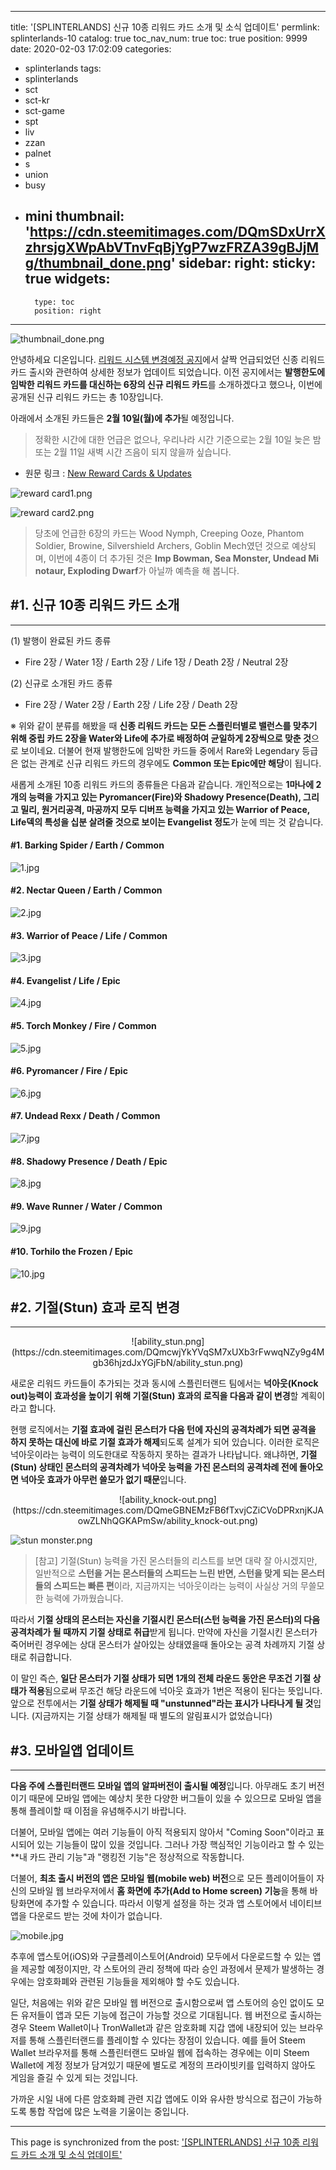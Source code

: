 
---
title: '[SPLINTERLANDS] 신규 10종 리워드 카드 소개 및 소식 업데이트'
permlink: splinterlands-10
catalog: true
toc_nav_num: true
toc: true
position: 9999
date: 2020-02-03 17:02:09
categories:
- splinterlands
tags:
- splinterlands
- sct
- sct-kr
- sct-game
- spt
- liv
- zzan
- palnet
- s
- union
- busy
- mini
thumbnail: 'https://cdn.steemitimages.com/DQmSDxUrrXzhrsjgXWpAbVTnvFqBjYgP7wzFRZA39gBJjMg/thumbnail_done.png'
sidebar:
    right:
        sticky: true
widgets:
    -
        type: toc
        position: right
---


![thumbnail_done.png](https://cdn.steemitimages.com/DQmSDxUrrXzhrsjgXWpAbVTnvFqBjYgP7wzFRZA39gBJjMg/thumbnail_done.png)

안녕하세요 디온입니다. [리워드 시스템 변경예정 공지](https://www.steemcoinpan.com/splinterlands/@donekim/3dwkxu-splinterlands)에서 살짝 언급되었던 신종 리워드 카드 출시와 관련하여 상세한 정보가 업데이트 되었습니다. 이전 공지에서는 **발행한도에 임박한 리워드 카드를 대신하는 6장의 신규 리워드 카드**를 소개하겠다고 했으나, 이번에 공개된 신규 리워드 카드는 총 10장입니다.

아래에서 소개된 카드들은 **2월 10일(월)에 추가**될 예정입니다.

> 정확한 시간에 대한 언급은 없으나, 우리나라 시간 기준으로는 2월 10일 늦은 밤 또는 2월 11일 새벽 시간 즈음이 되지 않을까 싶습니다.


- 원문 링크 : [New Reward Cards & Updates](https://steempeak.com/splinterlands/@splinterlands/new-reward-cards-and-updates)

![reward card1.png](https://cdn.steemitimages.com/DQmRKVnfedvPWejkSnPm7AfCpEgEquhaNSVnPjZP6fAKeD5/reward%20card1.png)

![reward card2.png](https://cdn.steemitimages.com/DQmfTMLpjVYMViHJq2wXFdzTYYe72Ldw45Gxa1DjNSFNuYo/reward%20card2.png)

> 당초에 언급한 6장의 카드는 Wood Nymph, Creeping Ooze, Phantom Soldier, Browine, Silvershield Archers, Goblin Mech였던 것으로 예상되며, 이번에 4종이 더 추가된 것은 **Imp Bowman, Sea Monster, Undead Mi
notaur, Exploding Dwarf**가 아닐까 예측을 해 봅니다.



## #1. 신규 10종 리워드 카드 소개
---

(1) 발행이 완료된 카드 종류
- Fire 2장 / Water 1장 / Earth 2장 / Life 1장 / Death 2장 / Neutral 2장

(2) 신규로 소개된 카드 종류
- Fire 2장 / Water 2장 / Earth 2장 / Life 2장 / Death 2장 

※ 위와 같이 분류를 해봤을 때 **신종 리워드 카드는 모든 스플린터별로 밸런스를 맞추기 위해 중립 카드 2장을 Water와 Life에 추가로 배정하여 균일하게 2장씩으로 맞춘 것**으로 보이네요. 더불어 현재 발행한도에 임박한 카드들 중에서 Rare와 Legendary 등급은 없는 관계로 신규 리워드 카드의 경우에도 **Common 또는 Epic에만 해당**이 됩니다.

새롭게 소개된 10종 리워드 카드의 종류들은 다음과 같습니다. 개인적으로는 **1마나에 2개의 능력을 가지고 있는 Pyromancer(Fire)와 Shadowy Presence(Death), 그리고 밀리, 원거리공격, 마공까지 모두 디버프 능력을 가지고 있는 Warrior of Peace, Life덱의 특성을 십분 살려줄 것으로 보이는 Evangelist 정도**가 눈에 띄는 것 같습니다. 

#### #1. Barking Spider / Earth / Common

![1.jpg](https://cdn.steemitimages.com/DQmTQ12Rm4SPSBYP7DMaZVfdzmrswBRCRod28uf9sa2YX8w/1.jpg)

#### #2. Nectar Queen / Earth / Common

![2.jpg](https://cdn.steemitimages.com/DQmNxogy6uyYsLZRrddKFvjdZznXDpxorNoWzeP7TUG2xeb/2.jpg)

#### #3. Warrior of Peace / Life / Common

![3.jpg](https://cdn.steemitimages.com/DQmcxByz869tqis91yBpbYvU8HAd9G9rMwijW6bVeVZo8WG/3.jpg)

#### #4. Evangelist / Life / Epic

![4.jpg](https://cdn.steemitimages.com/DQmRGrzcZpYUSdzXepXK6FiW4nJDQZ4R63Tsix7bHf2vzNK/4.jpg)

#### #5. Torch Monkey / Fire / Common

![5.jpg](https://cdn.steemitimages.com/DQmaq5mL4jYKDTYwarnA8A3ctzPVbEYBF5J4mLkTbA6spPg/5.jpg)

#### #6. Pyromancer / Fire / Epic

![6.jpg](https://cdn.steemitimages.com/DQmQ91NdUVsrjegVNznds1R9fJxgPy7ssVdaMNHDvePzL4K/6.jpg)

#### #7. Undead Rexx / Death / Common

![7.jpg](https://cdn.steemitimages.com/DQmTHCszR1CyJjivbp1RDMYXjR2sqzfKMMC6fW7NVxHGQ4Q/7.jpg)

#### #8. Shadowy Presence / Death / Epic

![8.jpg](https://cdn.steemitimages.com/DQmd1NcwaWy71e64YZmcKZqv6zsq7WW9Z8nZ9Hh8xszxH6j/8.jpg)

#### #9. Wave Runner / Water / Common

![9.jpg](https://cdn.steemitimages.com/DQmQqrAZUiyv93ijqL7BQcTHtDJpHGmXsxs8KUywmHyMent/9.jpg)

#### #10. Torhilo the Frozen / Epic

![10.jpg](https://cdn.steemitimages.com/DQmWeEKrgjkV77BSKiPtTRQTNUL8KaLM9KFJRdz8mxRQHyW/10.jpg)


## #2. 기절(Stun) 효과 로직 변경
---

<center>![ability_stun.png](https://cdn.steemitimages.com/DQmcwjYkYVqSM7xUXb3rFwwqNZy9g4Mgb36hjzdJxYGjFbN/ability_stun.png)</center>

새로운 리워드 카드들이 추가되는 것과 동시에 스플린터랜드 팀에서는 **넉아웃(Knock out)능력이 효과성을 높이기 위해 기절(Stun) 효과의 로직을 다음과 같이 변경**할 계획이라고 합니다. 

현행 로직에서는 **기절 효과에 걸린 몬스터가 다음 턴에 자신의 공격차례가 되면 공격을 하지 못하는 대신에 바로 기절 효과가 해제**되도록 설계가 되어 있습니다. 이러한 로직은 넉아웃이라는 능력이 의도한대로 작동하지 못하는 결과가 나타납니다. 왜냐하면, **기절(Stun) 상태인 몬스터의 공격차례가 넉아웃 능력을 가진 몬스터의 공격차례 전에 돌아오면 넉아웃 효과가 아무런 쓸모가 없기 때문**입니다.

<center>![ability_knock-out.png](https://cdn.steemitimages.com/DQmeGBNEMzFB6fTxvjCZiCVoDPRxnjKJAowZLNhQGKAPmSw/ability_knock-out.png)</center>

![stun monster.png](https://cdn.steemitimages.com/DQmWfyDjXTTskLHcm7yyXjpzQTGUF8hSLh1Eqy9vJEw7aWn/stun%20monster.png)

> [참고] 기절(Stun) 능력을 가진 몬스터들의 리스트를 보면 대략 잘 아시겠지만, 일반적으로 **스턴을 거는 몬스터들의 스피드는 느린 반면, 스턴을 맞게 되는 몬스터들의 스피드는 빠른 편**이라, 지금까지는 넉아웃이라는 능력이 사실상 거의 무쓸모한 능력에 가까웠습니다.

따라서 **기절 상태의 몬스터는 자신을 기절시킨 몬스터(스턴 능력을 가진 몬스터)의 다음 공격차례가 될 때까지 기절 상태로 취급**받게 됩니다. 만약에 자신을 기절시킨 몬스터가 죽어버린 경우에는 상대 몬스터가 살아있는 상태였을때 돌아오는 공격 차례까지 기절 상태로 취급합니다. 

이 말인 즉슨, **일단 몬스터가 기절 상태가 되면 1개의 전체 라운드 동안은 무조건 기절 상태가 적용**됨으로써 무조건 해당 라운드에 넉아웃 효과가 1번은 적용이 된다는 뜻입니다. 앞으로 전투에서는 **기절 상태가 해제될 때 "unstunned"라는 표시가 나타나게 될 것**입니다. (지금까지는 기절 상태가 해제될 때 별도의 알림표시가 없었습니다)



## #3. 모바일앱 업데이트
---

**다음 주에 스플린터랜드 모바일 앱의 알파버전이 출시될 예정**입니다. 아무래도 초기 버전이기 때문에 모바일 앱에는 예상치 못한 다양한 버그들이 있을 수 있으므로 모바일 앱을 통해 플레이할 때 이점을 유념해주시기 바랍니다. 

더불어, 모바일 앱에는 여러 기능들이 아직 적용되지 않아서 "Coming Soon"이라고 표시되어 있는 기능들이 많이 있을 것입니다. 그러나 가장 핵심적인 기능이라고 할 수 있는 **내 카드 관리 기능"과 "랭킹전 기능"은 정상적으로 작동합니다.

더불어, **최초 출시 버전의 앱은 모바일 웹(mobile web) 버전**으로 모든 플레이어들이 자신의 모바일 웹 브라우저에서 **홈 화면에 추가(Add to Home screen) 기능**을 통해 바탕화면에 추가할 수 있습니다. 따라서 이렇게 설정을 하는 것과 앱 스토어에서 네이티브 앱을 다운로드 받는 것에 차이가 없습니다.

![mobile.jpg](https://cdn.steemitimages.com/DQmdTWGe5MvS28YEKHRv3DRrrHDCADw47CL9J6UtWbGtC72/mobile.jpg)

추후에 앱스토어(iOS)와 구글플레이스토어(Android) 모두에서 다운로드할 수 있는 앱을 제공할 예정이지만, 각 스토어의 관리 정책에 따라 승인 과정에서 문제가 발생하는 경우에는 암호화폐와 관련된 기능들을 제외해야 할 수도 있습니다.

일단, 처음에는 위와 같은 모바일 웹 버전으로 출시함으로써 앱 스토어의 승인 없이도 모든 유저들이 앱과 모든 기능에 접근이 가능할 것으로 기대됩니다. 웹 버전으로 출시하는 경우 Steem Wallet이나 TronWallet과 같은 암호화폐 지갑 앱에 내장되어 있는 브라우저를 통해 스플린터랜드를 플레이할 수 있다는 장점이 있습니다. 예를 들어 Steem Wallet 브라우저를 통해 스플린터랜드 모바일 웹에 접속하는 경우에는 이미 Steem Wallet에 계정 정보가 담겨있기 때문에 별도로 계정의 프라이빗키를 입력하지 않아도 게임을 즐길 수 있게 되는 것입니다. 

가까운 시일 내에 다른 암호화폐 관련 지갑 앱에도 이와 유사한 방식으로 접근이 가능하도록 통합 작업에 많은 노력을 기울이는 중입니다.

- - -

This page is synchronized from the post: ['[SPLINTERLANDS] 신규 10종 리워드 카드 소개 및 소식 업데이트'](https://steemit.com/@donekim/splinterlands-10)
